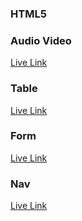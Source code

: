 ### HTML5

### Audio Video

[Live Link](https://farhan-nahid.github.io/html5/audio-video.html)

### Table

[Live Link](https://farhan-nahid.github.io/html5/table.html)

### Form

[Live Link](https://farhan-nahid.github.io/html5/form.html)

### Nav

[Live Link](https://farhan-nahid.github.io/html5/nav.html)
